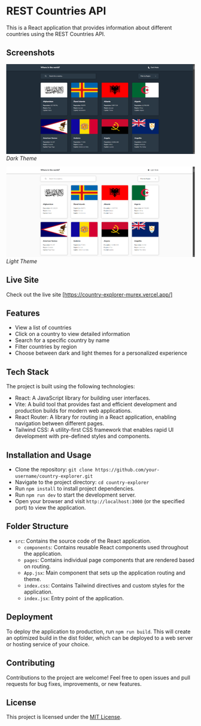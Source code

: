 # REST Countries API

This is a React application that provides information about different countries using the REST Countries API.

## Screenshots

![Dark Theme](screenshots/dark-theme.png)
_Dark Theme_

![Light Theme](screenshots/light-theme.png)
_Light Theme_

## Live Site

Check out the live site [https://country-explorer-murex.vercel.app/]

## Features

- View a list of countries
- Click on a country to view detailed information
- Search for a specific country by name
- Filter countries by region
- Choose between dark and light themes for a personalized experience

## Tech Stack

The project is built using the following technologies:

- React: A JavaScript library for building user interfaces.
- Vite: A build tool that provides fast and efficient development and production builds for modern web applications.
- React Router: A library for routing in a React application, enabling navigation between different pages.
- Tailwind CSS: A utility-first CSS framework that enables rapid UI development with pre-defined styles and components.

## Installation and Usage

- Clone the repository: `git clone https://github.com/your-username/country-explorer.git`
- Navigate to the project directory: `cd country-explorer`
- Run `npm install` to install project dependencies.
- Run `npm run dev` to start the development server.
- Open your browser and visit `http://localhost:3000` (or the specified port) to view the application.

## Folder Structure

- `src`: Contains the source code of the React application.
  - `components`: Contains reusable React components used throughout the application.
  - `pages`: Contains individual page components that are rendered based on routing.
  - `App.jsx`: Main component that sets up the application routing and theme.
  - `index.css`: Contains Tailwind directives and custom styles for the application.
  - `index.jsx`: Entry point of the application.

## Deployment

To deploy the application to production, run `npm run build`. This will create an optimized build in the dist folder, which can be deployed to a web server or hosting service of your choice.

## Contributing

Contributions to the project are welcome! Feel free to open issues and pull requests for bug fixes, improvements, or new features.

## License

This project is licensed under the [MIT License](LICENSE).
